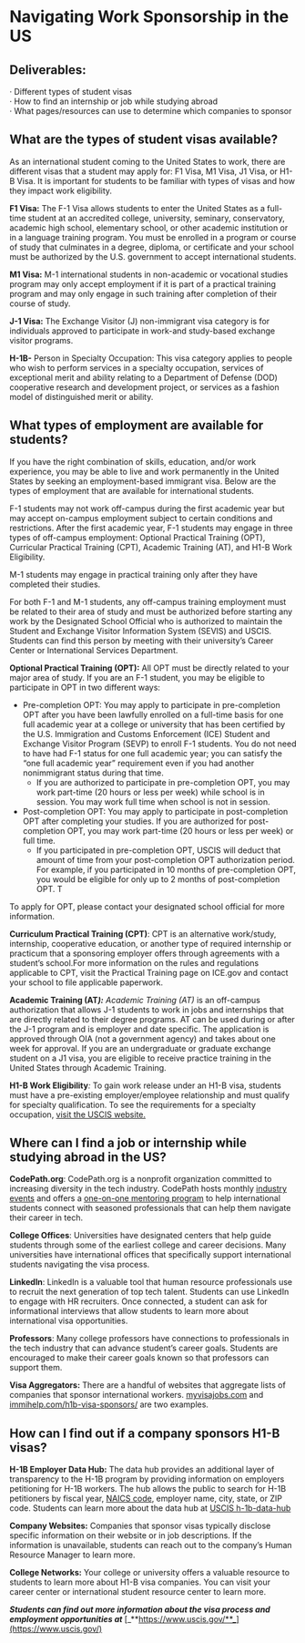 # Navigating Work Sponsorship in the US

## **Deliverables**:

· Different types of student visas  
· How to find an internship or job while studying abroad  
· What pages/resources can use to determine which companies to sponsor

## **What are the types of student visas available?**

As an international student coming to the United States to work, there are different visas that a student may apply for: F1 Visa, M1 Visa, J1 Visa, or H1-B Visa. It is important for students to be familiar with types of visas and how they impact work eligibility.

**F1 Visa:** The F-1 Visa allows students to enter the United States as a full-time student at an accredited college, university, seminary, conservatory, academic high school, elementary school, or other academic institution or in a language training program. You must be enrolled in a program or course of study that culminates in a degree, diploma, or certificate and your school must be authorized by the U.S. government to accept international students.

**M1 Visa:** M-1 international students in non-academic or vocational studies program may only accept employment if it is part of a practical training program and may only engage in such training after completion of their course of study.

**J-1 Visa:** The Exchange Visitor \(J\) non-immigrant visa category is for individuals approved to participate in work-and study-based exchange visitor programs.

**H-1B-** Person in Specialty Occupation: This visa category applies to people who wish to perform services in a specialty occupation, services of exceptional merit and ability relating to a Department of Defense \(DOD\) cooperative research and development project, or services as a fashion model of distinguished merit or ability.

## **What types of employment are available for students?**

If you have the right combination of skills, education, and/or work experience, you may be able to live and work permanently in the United States by seeking an employment-based immigrant visa. Below are the types of employment that are available for international students.

F-1 students may not work off-campus during the first academic year but may accept on-campus employment subject to certain conditions and restrictions. After the first academic year, F-1 students may engage in three types of off-campus employment: Optional Practical Training \(OPT\), Curricular Practical Training \(CPT\), Academic Training \(AT\), and H1-B Work Eligibility.

M-1 students may engage in practical training only after they have completed their studies.

For both F-1 and M-1 students, any off-campus training employment must be related to their area of study and must be authorized before starting any work by the Designated School Official who is authorized to maintain the Student and Exchange Visitor Information System \(SEVIS\) and USCIS. Students can find this person by meeting with their university’s Career Center or International Services Department.

**Optional Practical Training \(OPT\):** All OPT must be directly related to your major area of study. If you are an F-1 student, you may be eligible to participate in OPT in two different ways:

* Pre-completion OPT: You may apply to participate in pre-completion OPT after you have been lawfully enrolled on a full-time basis for one full academic year at a college or university that has been certified by the U.S. Immigration and Customs Enforcement \(ICE\) Student and Exchange Visitor Program \(SEVP\) to enroll F-1 students. You do not need to have had F-1 status for one full academic year; you can satisfy the “one full academic year” requirement even if you had another nonimmigrant status during that time.
  * If you are authorized to participate in pre-completion OPT, you may work part-time \(20 hours or less per week\) while school is in session. You may work full time when school is not in session.
* Post-completion OPT: You may apply to participate in post-completion OPT after completing your studies. If you are authorized for post-completion OPT, you may work part-time \(20 hours or less per week\) or full time.
  * If you participated in pre-completion OPT, USCIS will deduct that amount of time from your post-completion OPT authorization period. For example, if you participated in 10 months of pre-completion OPT, you would be eligible for only up to 2 months of post-completion OPT. T

To apply for OPT, please contact your designated school official for more information.

**Curriculum Practical Training \(CPT\)**: CPT is an alternative work/study, internship, cooperative education, or another type of required internship or practicum that a sponsoring employer offers through agreements with a student’s school.For more information on the rules and regulations applicable to CPT, visit the Practical Training page on ICE.gov and contact your school to file applicable paperwork.

**Academic Training \(AT**_**\):**_ _Academic Training \(AT\)_ is an off-campus authorization that allows J-1 students to work in jobs and internships that are directly related to their degree programs. AT can be used during or after the J-1 program and is employer and date specific. The application is approved through OIA \(not a government agency\) and takes about one week for approval. If you are an undergraduate or graduate exchange student on a J1 visa, you are eligible to receive practice training in the United States through Academic Training.

**H1-B Work Eligibility**_:_ To gain work release under an H1-B visa, students must have a pre-existing employer/employee relationship and must qualify for specialty qualification. To see the requirements for a specialty occupation, [visit the USCIS website.](https://my.uscis.gov/exploremyoptions/h1_visas_for_temporary_workers)

## **Where can I find a job or internship while studying abroad in the US?**

**CodePath.org**: CodePath.org is a nonprofit organization committed to increasing diversity in the tech industry. CodePath hosts monthly [industry events](https://hackmd.io/@morganrichardson/events_cal) and offers a [one-on-one mentoring program](https://codepath.chronus.com/) to help international students connect with seasoned professionals that can help them navigate their career in tech.

**College Offices**: Universities have designated centers that help guide students through some of the earliest college and career decisions. Many universities have international offices that specifically support international students navigating the visa process.

**LinkedIn**: LinkedIn is a valuable tool that human resource professionals use to recruit the next generation of top tech talent. Students can use LinkedIn to engage with HR recruiters. Once connected, a student can ask for informational interviews that allow students to learn more about international visa opportunities.

**Professors**: Many college professors have connections to professionals in the tech industry that can advance student’s career goals. Students are encouraged to make their career goals known so that professors can support them.

**Visa Aggregators:** There are a handful of websites that aggregate lists of companies that sponsor international workers. [myvisajobs.com](https://www.myvisajobs.com/) and [immihelp.com/h1b-visa-sponsors/](https://www.immihelp.com/h1b-visa-sponsors/) are two examples.

## **How can I find out if a company sponsors H1-B visas?**

**H-1B Employer Data Hub:** The data hub provides an additional layer of transparency to the H-1B program by providing information on employers petitioning for H-1B workers. The hub allows the public to search for H-1B petitioners by fiscal year, [NAICS code](https://www.census.gov/eos/www/naics/), employer name, city, state, or ZIP code. Students can learn more about the data hub at [USCIS h-1b-data-hub](https://www.uscis.gov/h-1b-data-hub)

**Company Websites:** Companies that sponsor visas typically disclose specific information on their website or in job descriptions. If the information is unavailable, students can reach out to the company’s Human Resource Manager to learn more.

**College Networks:** Your college or university offers a valuable resource to students to learn more about H1-B visa companies. You can visit your career center or international student resource center to learn more.

_**Students can find out more information about the visa process and employment opportunities at**_ [_**https://www.uscis.gov/**_](https://www.uscis.gov/)

